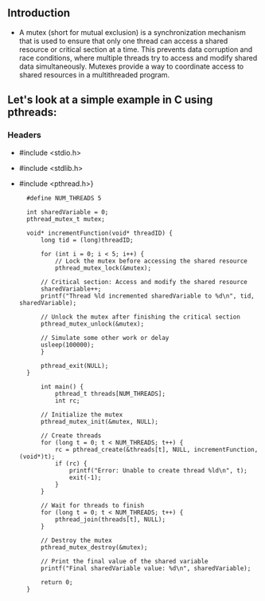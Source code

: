 ## Introduction
- A mutex (short for mutual exclusion) is a synchronization mechanism that is used to ensure that only one thread can access a shared resource or critical section at a time. This prevents data corruption and race conditions, where multiple threads try to access and modify shared data simultaneously. Mutexes provide a way to coordinate access to shared resources in a multithreaded program.

## Let's look at a simple example in C using pthreads:

### Headers
- #include <stdio.h>
- #include <stdlib.h>
- #include <pthread.h>}
  
        #define NUM_THREADS 5

        int sharedVariable = 0;
        pthread_mutex_t mutex;

        void* incrementFunction(void* threadID) {
            long tid = (long)threadID;
    
            for (int i = 0; i < 5; i++) {
                // Lock the mutex before accessing the shared resource
                pthread_mutex_lock(&mutex);
    
            // Critical section: Access and modify the shared resource
            sharedVariable++;
            printf("Thread %ld incremented sharedVariable to %d\n", tid, sharedVariable);
    
            // Unlock the mutex after finishing the critical section
            pthread_mutex_unlock(&mutex);
    
            // Simulate some other work or delay
            usleep(100000);
            }
    
            pthread_exit(NULL);
        }

            int main() {
                pthread_t threads[NUM_THREADS];
                int rc;
    
            // Initialize the mutex
            pthread_mutex_init(&mutex, NULL);
        
            // Create threads
            for (long t = 0; t < NUM_THREADS; t++) {
                rc = pthread_create(&threads[t], NULL, incrementFunction, (void*)t);
                if (rc) {
                    printf("Error: Unable to create thread %ld\n", t);
                    exit(-1);
                }
            }
        
            // Wait for threads to finish
            for (long t = 0; t < NUM_THREADS; t++) {
                pthread_join(threads[t], NULL);
            }
        
            // Destroy the mutex
            pthread_mutex_destroy(&mutex);
        
            // Print the final value of the shared variable
            printf("Final sharedVariable value: %d\n", sharedVariable);
        
            return 0;
        }
